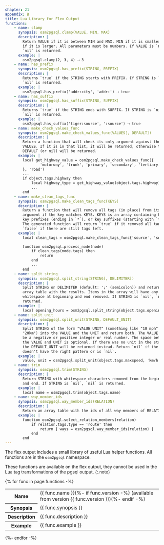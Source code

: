 ```yaml
---
chapter: 21
appendix: B
title: Lua Library for Flex Output
functions:
    - name: clamp
      synopsis: osm2pgsql.clamp(VALUE, MIN, MAX)
      description: |
        Return VALUE if it is between MIN and MAX, MIN if it is smaller, or MAX
        if it is larger. All parameters must be numbers. If VALUE is `nil`,
        `nil` is returned.
      example: |
        osm2pgsql.clamp(2, 3, 4) ⟶ 3
    - name: has_prefix
      synopsis: osm2pgsql.has_prefix(STRING, PREFIX)
      description: |
        Returns `true` if the STRING starts with PREFIX. If STRING is `nil`,
        `nil` is returned.
      example: |
        osm2pgsql.has_prefix('addr:city', 'addr:') ⟶ true
    - name: has_suffix
      synopsis: osm2pgsql.has_suffix(STRING, SUFFIX)
      description: |
        Returns `true` if the STRING ends with SUFFIX. If STRING is `nil`,
        `nil` is returned.
      example: |
        osm2pgsql.has_suffix('tiger:source', ':source') ⟶ true
    - name: make_check_values_func
      synopsis: osm2pgsql.make_check_values_func(VALUES[, DEFAULT])
      description: |
        Return a function that will check its only argument against the list of
        VALUES. If it is in that list, it will be returned, otherwise the
        DEFAULT (or nil) will be returned.
      example: |
        local get_highway_value = osm2pgsql.make_check_values_func({
                'motorway', 'trunk', 'primary', 'secondary', 'tertiary'
        }, 'road')
        ...
        if object.tags.highway then
            local highway_type = get_highway_value(object.tags.highway)
            ...
        end
    - name: make_clean_tags_func
      synopsis: osm2pgsql.make_clean_tags_func(KEYS)
      description: |
        Return a function that will remove all tags (in place) from its only
        argument if the key matches KEYS. KEYS is an array containing keys,
        key prefixes (ending in `*`), or key suffixes (starting with `*`).
        The generated function will return `true` if it removed all tags,
        `false` if there are still tags left.
      example: |
        local clean_tags = osm2pgsql.make_clean_tags_func{'source', 'source:*', '*:source', 'note'}

        function osm2pgsql.process_node(node)
            if clean_tags(node.tags) then
                return
            end
            ...
        end
    - name: split_string
      synopsis: osm2pgsql.split_string(STRING[, DELIMITER])
      description: |
        Split STRING on DELIMITER (default: ';' (semicolon)) and return an
        array table with the results. Items in the array will have any
        whitespace at beginning and end removed. If STRING is `nil`, `nil` is
        returned.
      example: |
        local opening_hours = osm2pgsql.split_string(object.tags.opening_hours)
    - name: split_unit
      synopsis: osm2pgsql.split_unit(STRING, DEFAULT_UNIT)
      description: |
        Split STRING of the form "VALUE UNIT" (something like "10 mph" or
        "20km") into the VALUE and the UNIT and return both. The VALUE must
        be a negative or positive integer or real number. The space between
        the VALUE and UNIT is optional. If there was no unit in the string,
        the DEFAULT_UNIT will be returned instead. Return `nil` if the STRING
        doesn't have the right pattern or is `nil`.
      example: |
        value, unit = osm2pgsql.split_unit(object.tags.maxspeed, 'km/h')
    - name: trim
      synopsis: osm2pgsql.trim(STRING)
      description: |
        Return STRING with whitespace characters removed from the beginning
        and end. If STRING is `nil`, `nil` is returned.
      example: |
        local name = osm2pgsql.trim(object.tags.name)
    - name: way_member_ids
      synopsis: osm2pgsql.way_member_ids(RELATION)
      description: |
        Return an array table with the ids of all way members of RELATION.
      example: |
        function osm2pgsql.select_relation_members(relation)
            if relation.tags.type == 'route' then
                return { ways = osm2pgsql.way_member_ids(relation) }
            end
        end
---
```


The flex output includes a small library of useful Lua helper functions.
All functions are in the `osm2pgsql` namespace.

These functions are available on the flex output, they cannot be used in
the Lua tag transformations of the pgsql output.
{:.note}

{% for func in page.functions -%}
<table class="lib">
    <tbody>
        <tr class="lib-name"><th>Name</th><td>{{ func.name }}{%- if func.version -%} <span class="version" style="font-weight: normal;">(available from version {{ func.version }})</span>{%- endif -%}</td></tr>
        <tr class="lib-syno"><th>Synopsis</th><td>{{ func.synopsis }}</td></tr>
        <tr class="lib-desc"><th>Description</th><td>{{ func.description }}</td></tr>
        <tr class="lib-exam"><th>Example</th><td>{{ func.example }}</td></tr>
    </tbody>
</table>
{%- endfor -%}

